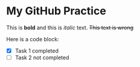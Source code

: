 # My GitHub Practice
This is **bold** and this is *italic* text.
~~This text is wrong~~

Here is a code block:
- [x] Task 1 completed
- [ ] Task 2 not completed 
